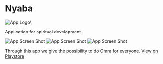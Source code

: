 # Nyaba

![App Logo](https://play-lh.googleusercontent.com/3XnTcj70wCnm3n61rpETl4b9-WJhenR7Aa3G71r0nOW2J7M0-Q7Jgp61Hjp1HNcDC68=s180-rw)\

Application for spiritual development

![App Screen Shot](https://play-lh.googleusercontent.com/iFFtgyysIC_IRg-0EieNABnDzNqqMoC6WMK3MWap0OuRcKYxpXH33Tp7LiRVs3yCRQ=w720-h310-rw)
![App Screen Shot](https://play-lh.googleusercontent.com/NRFFpKABgPd_EZBmgEcQNy40T84uEvAeMkmDW9uNPUj_EAebY2eqGR_8lcKdubQcwqiN=w720-h310-rw)
![App Screen Shot](https://play-lh.googleusercontent.com/TUruulHe_x4xEygyCAdGjQhfAvTXsQ6mhu4lccO9TcP7KLabQqNgwmcOVgtaG-uErRxT=w720-h310-rw)

Through this app we give the possibility to do Omra for everyone. [View on Playstore](https://play.google.com/store/apps/details?id=com.topstack.nyaba)

